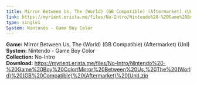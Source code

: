 ```yaml
---
title: Mirror Between Us, The (World) (GB Compatible) (Aftermarket) (Unl)
link: https://myrient.erista.me/files/No-Intro/Nintendo%20-%20Game%20Boy%20Color/Mirror%20Between%20Us,%20The%20(World)%20(GB%20Compatible)%20(Aftermarket)%20(Unl).zip
type: single1
System: Nintendo - Game Boy Color
---
```

<b>Game:</b> Mirror Between Us, The (World) (GB Compatible) (Aftermarket) (Unl)<br>
<b>System:</b> Nintendo - Game Boy Color<br>
<b>Collection:</b> No-Intro<br>
<b>Download:</b> https://myrient.erista.me/files/No-Intro/Nintendo%20-%20Game%20Boy%20Color/Mirror%20Between%20Us,%20The%20(World)%20(GB%20Compatible)%20(Aftermarket)%20(Unl).zip